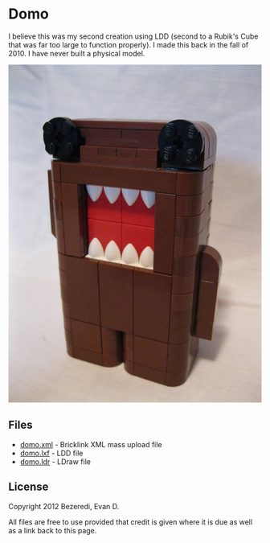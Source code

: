 Domo
====
I believe this was my second creation using LDD (second to a Rubik's Cube that
was far too large to function properly). I made this back in the fall of 2010.
I have never built a physical model.

![Domo](./domo.jpg)


Files
-----
* [domo.xml](./domo.xml) - Bricklink XML mass upload file
* [domo.lxf](./domo.lxf) - LDD file
* [domo.ldr](./domo.ldr) - LDraw file


License
-------
Copyright 2012 Bezeredi, Evan D.

All files are free to use provided that credit is given where it is due as well
as a link back to this page.
